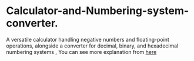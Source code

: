 # Calculator-and-Numbering-system-converter.
A versatile calculator handling negative numbers and floating-point operations, alongside a converter for decimal, binary, and hexadecimal numbering systems , 
You can see more explanation from [ here ](https://www.linkedin.com/posts/abdelrahmanosama74_embeddedsystems-programming-calculator-activity-7162822687403229184-Du0x?utm_source=share&utm_medium=member_desktop)
